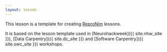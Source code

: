 ```yaml
---
layout: lesson
---
```

This lesson is a template for creating [ReproNim]({{site.rn_site}})
lessons.

It is based on the lesson template used in [Neurohackweek]({{ site.nhw_site }}), [Data Carpentry]({{ site.dc_site }})
and [Software Carpentry]({{ site.swc_site }}) workshops.
